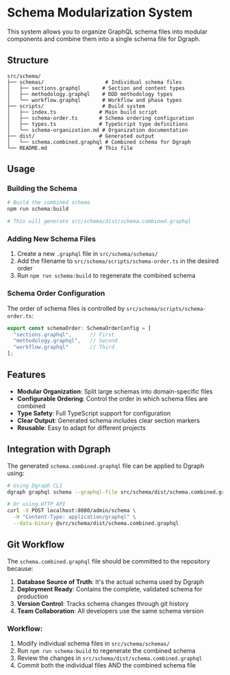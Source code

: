 # Schema Modularization System

This system allows you to organize GraphQL schema files into modular components and combine them into a single schema file for Dgraph.

## Structure

```
src/schema/
├── schemas/                    # Individual schema files
│   ├── sections.graphql       # Section and content types
│   ├── methodology.graphql    # DDD methodology types
│   └── workflow.graphql       # Workflow and phase types
├── scripts/                   # Build system
│   ├── index.ts              # Main build script
│   ├── schema-order.ts       # Schema ordering configuration
│   ├── types.ts              # TypeScript type definitions
│   └── schema-organization.md # Organization documentation
├── dist/                     # Generated output
│   └── schema.combined.graphql # Combined schema for Dgraph
└── README.md                 # This file
```

## Usage

### Building the Schema

```bash
# Build the combined schema
npm run schema:build

# This will generate src/schema/dist/schema.combined.graphql
```

### Adding New Schema Files

1. Create a new `.graphql` file in `src/schema/schemas/`
2. Add the filename to `src/schema/scripts/schema-order.ts` in the desired order
3. Run `npm run schema:build` to regenerate the combined schema

### Schema Order Configuration

The order of schema files is controlled by `src/schema/scripts/schema-order.ts`:

```typescript
export const schemaOrder: SchemaOrderConfig = [
  "sections.graphql",      // First
  "methodology.graphql",   // Second
  "workflow.graphql"       // Third
];
```

## Features

- **Modular Organization**: Split large schemas into domain-specific files
- **Configurable Ordering**: Control the order in which schema files are combined
- **Type Safety**: Full TypeScript support for configuration
- **Clear Output**: Generated schema includes clear section markers
- **Reusable**: Easy to adapt for different projects

## Integration with Dgraph

The generated `schema.combined.graphql` file can be applied to Dgraph using:

```bash
# Using Dgraph CLI
dgraph graphql schema --graphql-file src/schema/dist/schema.combined.graphql

# Or using HTTP API
curl -X POST localhost:8080/admin/schema \
  -H "Content-Type: application/graphql" \
  --data-binary @src/schema/dist/schema.combined.graphql
```

## Git Workflow

The `schema.combined.graphql` file should be committed to the repository because:

1. **Database Source of Truth**: It's the actual schema used by Dgraph
2. **Deployment Ready**: Contains the complete, validated schema for production
3. **Version Control**: Tracks schema changes through git history
4. **Team Collaboration**: All developers use the same schema version

### Workflow:
1. Modify individual schema files in `src/schema/schemas/`
2. Run `npm run schema:build` to regenerate the combined schema
3. Review the changes in `src/schema/dist/schema.combined.graphql`
4. Commit both the individual files AND the combined schema file
